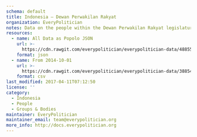 ```yaml
---
schema: default
title: Indonesia — Dewan Perwakilan Rakyat
organization: EveryPolitician
notes: Data on the people within the Dewan Perwakilan Rakyat legislature of Indonesia.
resources:
  - name: All Data as Popolo JSON
    url: >-
      https://cdn.rawgit.com/everypolitician/everypolitician-data/48855179ac5393672941c081da30cd1e6d74b84f/data/Indonesia/Council/ep-popolo-v1.0.json
    format: json
  - name: From 2014-10-01
    url: >-
      https://cdn.rawgit.com/everypolitician/everypolitician-data/38854e85b8a24ae5caaa2491d491dc79a321045e/data/Indonesia/Council/term-18.csv
    format: csv
last_modified: 2017-04-11T07:12:50
license: ''
category:
  - Indonesia
  - People
  - Groups & Bodies
maintainer: EveryPolitician
maintainer_email: team@everypolitician.org
more_info: http://docs.everypolitician.org
---
```

